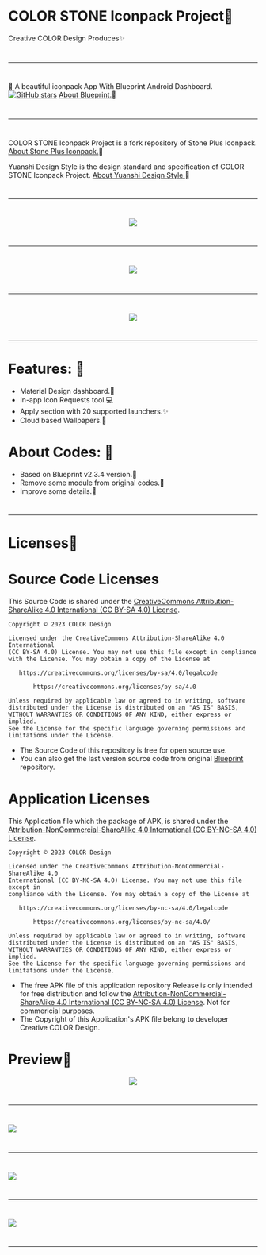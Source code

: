 # COLOR STONE Iconpack Project🎨
Creative COLOR Design Produces✨

#
---
#

:blue_heart: A beautiful iconpack App With Blueprint Android Dashboard. [![GitHub stars](https://img.shields.io/github/stars/jahirfiquitiva/Blueprint.svg?style=social&label=Star)](https://github.com/jahirfiquitiva/Blueprint)
[About Blueprint.](https://github.com/jahirfiquitiva/Blueprint)💎

#
---
#

COLOR STONE Iconpack Project is a fork repository of Stone Plus Iconpack. [About Stone Plus Iconpack.](https://github.com/a-Little-Design/stone-plus-iconpack)🎨

Yuanshi Design Style is the design standard and specification of COLOR STONE Iconpack Project. [About Yuanshi Design Style.](https://github.com/a-Little-Design/stone-plus-iconpack/blob/main/README-design.md)💎

#
---
#

<p align="center">
<img src="https://github.com/Creative-COLOR-Design/COLOR/blob/main/sample/art/promo/google-play-badge.png?raw=true" (https://github.com/a-Little-Design/stone-plus-iconpack) />
</p>

#
---
#

<p align="center">
<img src="https://github.com/Creative-COLOR-Design/COLOR/raw/main/sample/art/promo/StonePlus-Play-Promo-A1.webp" />
</p>

#
---
#

<p align="center">
<img src="https://github.com/Creative-COLOR-Design/COLOR/raw/main/sample/art/promo/StonePlus-Play-Promo-A2.webp" />
</p>

#
---
#

# Features: :radio_button: 
- Material Design dashboard.🎨
- In-app Icon Requests tool.💻
- Apply section with 20 supported launchers.✨
- Cloud based Wallpapers.🎉


# About Codes: :page_with_curl:
- Based on Blueprint v2.3.4 version.💎
- Remove some module from original codes.🔨
- Improve some details.🔧


#
---
#

# Licenses💎
# Source Code Licenses
This Source Code is shared under the [CreativeCommons Attribution-ShareAlike 4.0 International (CC BY-SA 4.0) License](https://creativecommons.org/licenses/by-sa/4.0).

	Copyright © 2023 COLOR Design

	Licensed under the CreativeCommons Attribution-ShareAlike 4.0 International 
	(CC BY-SA 4.0) License. You may not use this file except in compliance 
	with the License. You may obtain a copy of the License at

	   https://creativecommons.org/licenses/by-sa/4.0/legalcode
	   
           https://creativecommons.org/licenses/by-sa/4.0

	Unless required by applicable law or agreed to in writing, software
	distributed under the License is distributed on an "AS IS" BASIS,
	WITHOUT WARRANTIES OR CONDITIONS OF ANY KIND, either express or implied.
	See the License for the specific language governing permissions and
	limitations under the License.
  - The Source Code of this repository is free for open source use.
  - You can also get the last version source code from original [Blueprint](https://github.com/jahirfiquitiva/Blueprint) repository.
  
# Application Licenses
This Application file which the package of APK, is shared under the [Attribution-NonCommercial-ShareAlike 4.0 International (CC BY-NC-SA 4.0) License](https://creativecommons.org/licenses/by-nc-sa/4.0).

	Copyright © 2023 COLOR Design

	Licensed under the CreativeCommons Attribution-NonCommercial-ShareAlike 4.0 
	International (CC BY-NC-SA 4.0) License. You may not use this file except in 
	compliance with the License. You may obtain a copy of the License at

	   https://creativecommons.org/licenses/by-nc-sa/4.0/legalcode
	   
           https://creativecommons.org/licenses/by-nc-sa/4.0/

	Unless required by applicable law or agreed to in writing, software
	distributed under the License is distributed on an "AS IS" BASIS,
	WITHOUT WARRANTIES OR CONDITIONS OF ANY KIND, either express or implied.
	See the License for the specific language governing permissions and
	limitations under the License.
- The free APK file of this application repository Release is only intended for free distribution and follow the [Attribution-NonCommercial-ShareAlike 4.0 International (CC BY-NC-SA 4.0) License](https://creativecommons.org/licenses/by-nc-sa/4.0). Not for commericial purposes.
- The Copyright of this Application's APK file belong to developer Creative COLOR Design.


# Preview🎁
<p align="center">
<img src="https://github.com/Creative-COLOR-Design/COLOR/raw/main/sample/art/promo/StonePlus-Play-Promo1.webp" />

#
---
#

<img src="https://github.com/Creative-COLOR-Design/COLOR/raw/main/sample/art/promo/StonePlus-Play-Promo2.webp" />

#
---
#

<img src="https://github.com/Creative-COLOR-Design/COLOR/raw/main/sample/art/promo/StonePlus-Play-Promo3.webp" />

#
---
#

<img src="https://github.com/Creative-COLOR-Design/COLOR/raw/main/sample/art/promo/StonePlus-Play-Promo4.webp" />

#
---
#
